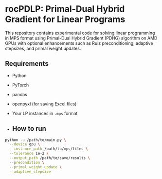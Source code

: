# rocPDLP: Primal-Dual Hybrid Gradient for Linear Programs
This repository contains experimental code for solving linear programming in MPS format using Primal-Dual Hybrid Gradient (PDHG) algorithm on AMD GPUs with optional enhancements such as Ruiz preconditioning, adaptive stepsizes, and primal weight updates.

## Requirements
- Python
- PyTorch
- pandas
- openpyxl (for saving Excel files)
- Your LP instances in `.mps` format

- ## How to run
```bash
python -u /path/to/main.py \
  --device gpu \
  --instance_path /path/to/mps/files \
  --tolerance 1e-2 \
  --output_path /path/to/save/results \
  --precondition \
  --primal_weight_update \
  --adaptive_stepsize
```
